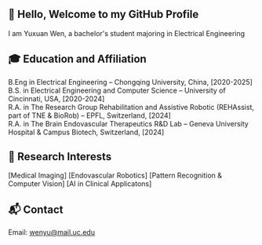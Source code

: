 ## 👋 Hello, Welcome to my GitHub Profile
I am Yuxuan Wen, a bachelor's student majoring in Electrical Engineering

## 🎓 Education and Affiliation
B.Eng in Electrical Engineering – Chongqing University, China, [2020-2025]  
B.S. in Electrical Engineering and Computer Science – University of Cincinnati, USA, [2020-2024]  
R.A. in The Research Group Rehabilitation and Assistive Robotic (REHAssist, part of TNE & BioRob) –  EPFL, Switzerland, [2024]  
R.A. in The Brain Endovascular Therapeutics R&D Lab – Geneva University Hospital & Campus Biotech, Switzerland, [2024]

## 🔬 Research Interests
[Medical Imaging]
[Endovascular Robotics]
[Pattern Recognition & Computer Vision] 
[AI in Clinical Applicatons]

## 📬 Contact
Email: wenyu@mail.uc.edu
